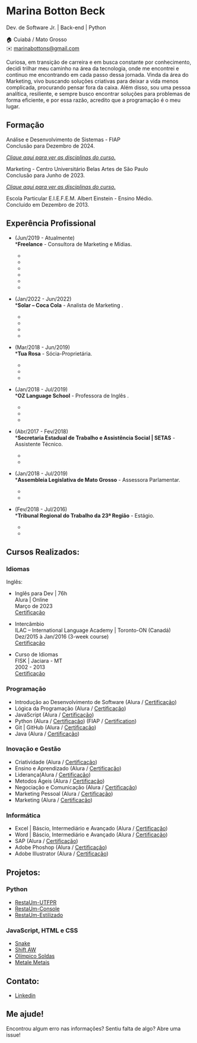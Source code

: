 # Marina Botton Beck

Dev. de Software Jr. | Back-end | Python<br/>

🏠 Cuiabá / Mato Grosso <br/>
✉️ marinabottons@gmail.com

Curiosa, em transição de carreira e em busca constante por conhecimento, decidi trilhar meu caminho na área da tecnologia, onde me encontrei e continuo me encontrando em cada passo dessa jornada. Vinda da área do Marketing, vivo buscando soluções criativas para deixar a vida menos complicada, procurando pensar fora da caixa. Além disso, sou uma pessoa analítica, resiliente, e sempre busco encontrar soluções para problemas de forma eficiente, e por essa razão, acredito que a programação é o meu lugar.



## Formação 

Análise e Desenvolvimento de Sistemas - FIAP <br/>
Conclusão para Dezembro de 2024.

[_Clique aqui para ver as disciplinas do curso._](disciplines.md#bachelors-degree-in-electronic-engineering)<br />

Marketing - Centro Universitário Belas Artes de São Paulo <br/>
Conclusão para Junho de 2023.

[_Clique aqui para ver as disciplinas do curso._](disciplines.md#bachelors-degree-in-electronic-engineering)<br />


Escola Particular E.I.E.F.E.M. Albert Einstein - Ensino Médio. <br/>
Concluído em Dezembro de 2013.

## Experência Profissional

* (Jun/2019 - Atualmente) <br/>
***Freelance** - 
Consultora de Marketing e Mídias.
  * <br/>
  * <br/>
  * <br/>
  * <br/>
  * <br/>
  * <br/>

* (Jan/2022 - Jun/2022) <br/>
***Solar – Coca Cola** - 
Analista de Marketing .
  * <br/>
  * <br/>
  * <br/>
  * <br/>

* (Mar/2018 - Jun/2019) <br/>
***Tua Rosa** - 
Sócia-Proprietária.
  * <br/>
  * <br/>
  * <br/>

* (Jan/2018 - Jul/2019) <br />
***OZ Language School** - 
Professora de Inglês .
  * <br/>
  * <br/>
  * <br/>

* (Abr/2017 - Fev/2018) <br />
***Secretaria Estadual de Trabalho e Assistência Social | SETAS** - 
Assistente Técnico.
  * <br/>
  * <br/>

* (Jan/2018 - Jul/2019) <br />
***Assembleia Legislativa de Mato Grosso** - 
Assessora Parlamentar.
  * <br/>
  * <br/>

* (Fev/2018 - Jul/2016) <br />
***Tribunal Regional do Trabalho da 23ª Região** - 
Estágio.
  * <br/>
  * <br/>
  
## Cursos Realizados:
### Idiomas
Inglês:
* Inglês para Dev | 76h<br />
Alura | Online<br />
Março de 2023<br />
[Certificação](certificates/courses/frontend/FrontEnd.pdf)

* Intercâmbio<br />
ILAC – International Language Academy | Toronto-ON (Canadá)<br />
Dez/2015 à Jan/2016 (3-week course)<br />
[Certificação](certificates/courses/frontend/FrontEnd.pdf)

* Curso de Idiomas <br /> 
FISK | Jaciara - MT <br />
2002 - 2013<br />
[Certificação](certificates/courses/frontend/FrontEnd.pdf)
 ### Programação
* Introdução ao Desenvolvimento de Software (Alura / [Certificação](certificados/courses/frontend/FrontEnd.pdf))
* Lógica da Programação (Alura / [Certificação](certificates/courses/frontend/FrontEnd.pdf))
* JavaScript (Alura / [Certificação](certificates/courses/frontend/FrontEnd.pdf))
* Python (Alura / [Certificação](certificates/courses/frontend/FrontEnd.pdf)) (FIAP / [Certification](certificates/courses/frontend/FrontEnd.pdf))
* Git | GitHub (Alura / [Certificação](certificates/courses/frontend/FrontEnd.pdf))
* Java (Alura / [Certificação](certificates/courses/frontend/FrontEnd.pdf))
### Inovação e Gestão
* Criatividade (Alura / [Certificação](certificates/courses/frontend/FrontEnd.pdf))
* Ensino e Aprendizado (Alura / [Certificação](certificates/courses/frontend/FrontEnd.pdf))
* Liderança(Alura / [Certificação](certificates/courses/frontend/FrontEnd.pdf))
* Metodos Ágeis (Alura / [Certificação](certificates/courses/frontend/FrontEnd.pdf))
* Negociação e Comunicação (Alura / [Certificação](certificates/courses/frontend/FrontEnd.pdf))
* Marketing Pessoal (Alura / [Certificação](certificates/courses/frontend/FrontEnd.pdf))
* Marketing (Alura / [Certificação](certificates/courses/frontend/FrontEnd.pdf))
### Informática
* Excel | Báscio, Intermediário e Avançado (Alura / [Certificação](certificates/courses/frontend/FrontEnd.pdf)) 
* Word | Báscio, Intermediário e Avançado (Alura / [Certificação](Certificados/Idiomas/Alura_Línguas_Inglês_para_Devs.pdf))
* SAP (Alura / [Certificação](certificates/courses/frontend/FrontEnd.pdf))
* Adobe Phoshop (Alura / [Certificação](certificates/courses/frontend/FrontEnd.pdf))
* Adobe Illustrator (Alura / [Certificação](certificates/courses/frontend/FrontEnd.pdf))

## Projetos:
### Python
* [RestaUm-UTFPR](https://github.com/willianayres/projects/tree/main/resta-um-utfpr)
* [RestaUm-Console](https://github.com/willianayres/projects/tree/main/resta-um-console)
* [RestaUm-Estilizado](https://github.com/willianayres/projects/tree/main/resta-um-estilizado)

### JavaScript, HTML e CSS
* [Snake](https://github.com/willianayres/projects/tree/main/snake)
* [Shift AW](https://www.shiftaw.com.br)
* [Olímpico Soldas](https://olimpicosoldas.com.br)
* [Metale Metais](https://metalemetais.com.br)<br />


## Contato:
*  [Linkedin](https://www.linkedin.com/in/marinabotton/)<br />


## Me ajude!
Encontrou algum erro nas informações? Sentiu falta de algo? Abre uma issue! <br/>
